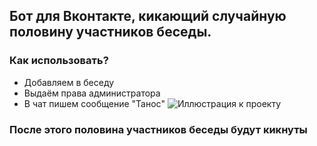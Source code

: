 ## Бот для Вконтакте, кикающий случайную половину участников беседы.

### Как использовать?

* Добавляем в беседу
* Выдаём права администратора
* В чат пишем сообщение "Танос"
![Иллюстрация к проекту](https://github.com/YarikMix/vk-thanos-bot/raw/main/image/example.png)

### После этого половина участников беседы будут кикнуты